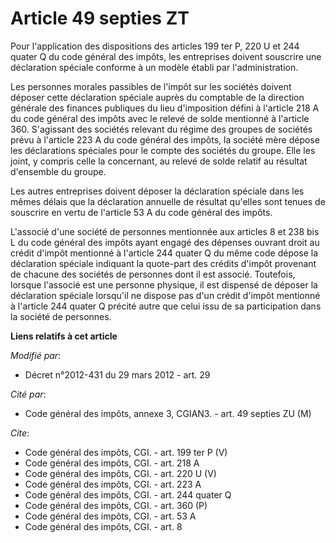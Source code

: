 # Article 49 septies ZT

Pour l'application des dispositions des articles 199 ter P, 220 U et 244 quater Q du code général des impôts, les entreprises
doivent souscrire une déclaration spéciale conforme à un modèle établi par l'administration. 

Les personnes morales passibles de l'impôt sur les sociétés doivent déposer cette déclaration spéciale auprès du comptable de
la direction générale des finances publiques du lieu d'imposition défini à l'article 218 A du code général des impôts avec le
relevé de solde mentionné à l'article 360. S'agissant des sociétés relevant du régime des groupes de sociétés prévu à
l'article 223 A du code général des impôts, la société mère dépose les déclarations spéciales pour le compte des sociétés du
groupe. Elle les joint, y compris celle la concernant, au relevé de solde relatif au résultat d'ensemble du groupe. 

Les autres entreprises doivent déposer la déclaration spéciale dans les mêmes délais que la déclaration annuelle de résultat
qu'elles sont tenues de souscrire en vertu de l'article 53 A du code général des impôts. 

L'associé d'une société de personnes mentionnée aux articles 8 et 238 bis L du code général des impôts ayant engagé des
dépenses ouvrant droit au crédit d'impôt mentionné à l'article 244 quater Q du même code dépose la déclaration spéciale
indiquant la quote-part des crédits d'impôt provenant de chacune des sociétés de personnes dont il est associé. Toutefois,
lorsque l'associé est une personne physique, il est dispensé de déposer la déclaration spéciale lorsqu'il ne dispose pas d'un
crédit d'impôt mentionné à l'article 244 quater Q précité autre que celui issu de sa participation dans la société de
personnes.

**Liens relatifs à cet article**

_Modifié par_:

  - Décret n°2012-431  du 29 mars 2012 - art. 29

_Cité par_:

  - Code général des impôts, annexe 3, CGIAN3. - art. 49 septies ZU (M)

_Cite_:

  - Code général des impôts, CGI. - art. 199 ter P (V)
  - Code général des impôts, CGI. - art. 218 A
  - Code général des impôts, CGI. - art. 220 U (V)
  - Code général des impôts, CGI. - art. 223 A
  - Code général des impôts, CGI. - art. 244 quater Q
  - Code général des impôts, CGI. - art. 360 (P)
  - Code général des impôts, CGI. - art. 53 A
  - Code général des impôts, CGI. - art. 8
